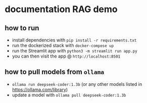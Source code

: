 # documentation RAG demo

## how to run

- install dependencies with `pip install -r requirements.txt`
- run the dockerized stack with `docker-compose up`
- run the Streamlit app with `python3 -m streamlit run app.py`
- you can then visit the app @ `http://localhost:8501`

## how to pull models from `ollama`

- `ollama run deepseek-coder:1.3b` (or any other models listed in https://ollama.com/library)
- update a model with `ollama pull deepseek-coder:1.3b`